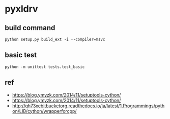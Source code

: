 # pyxldrv


## build command

```
python setup.py build_ext -i --compiler=msvc
```

## basic test

```
python -m unittest tests.test_basic
```

## ref
- https://blog.ymyzk.com/2014/11/setuptools-cython/
- https://blog.ymyzk.com/2014/11/setuptools-cython/
- http://qh73xebitbucketorg.readthedocs.io/ja/latest/1.Programmings/python/LIB/cython/wrapperforcpp/

